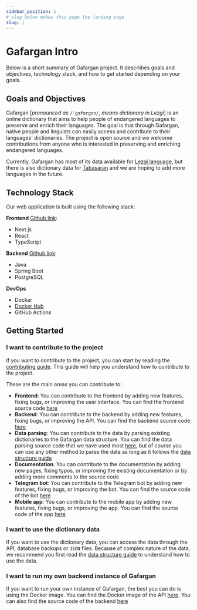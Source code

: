 ```yaml
---
sidebar_position: 1
# slug below makes this page the landing page
slug: /
---
```


# Gafargan Intro

Below is a short summary of Gafargan project. It descriibes goals and objectives, technology stack, and how to get started depending on your goals.

## Goals and Objectives

Gafargan [_pronounced as_ `/ˈɡɑfɑrɡɑn/`, _means dictionary in Lezgi_] is an online dictionary that aims to help people of endangered languages to preserve and enrich their languages. The goal is that through Gafargan, native people and linguists can easily access and contribute to their languages' dictionaries. The project is open source and we welcome contributions from anyone who is interested in preserving and enriching endangered languages.

Currently, Gafargan has most of its data available for [Lezgi language](https://en.wikipedia.org/wiki/Lezgian_language), but there is also dictionary data for [Tabasaran](https://en.wikipedia.org/wiki/Tabasaran_language) and we are hoping to add more languages in the future.

## Technology Stack

Our web application is built using the following stack:

**Frontend** [Github link](https://github.com/LekiTech/gafargan-web): 

- Next.js
- React
- TypeScript

**Backend** [Github link](https://github.com/LekiTech/gafalag-api):
- Java
- Spring Boot
- PostgreSQL

**DevOps**

- Docker
- [Docker Hub](https://hub.docker.com/r/lekitech/gafalag-api)
- GitHub Actions

## Getting Started

### I want to contribute to the project

If you want to contribute to the project, you can start by reading the [contributing guide](./category/contributing-guide). This guide will help you understand how to contribute to the project.

These are the main areas you can contribute to:

- **Frontend**: You can contribute to the frontend by adding new features, fixing bugs, or improving the user interface. You can find the frontend source code [here](https://github.com/LekiTech/gafargan-web)
- **Backend**: You can contribute to the backend by adding new features, fixing bugs, or improving the API. You can find the backend source code [here](https://github.com/LekiTech/gafalag-api)
- **Data parsing**: You can contribute to the data by parsing existing dictionaries to the Gafargan data structure. You can find the data parsing source code that we have used most [here](https://github.com/LekiTech/html-parser), but of course you can use any other method to parse the data as long as it follows the [data structure guide](./category/data-structure-guide)
- **Documentation**: You can contribute to the documentation by adding new pages, fixing typos, or improving the existing documentation or by adding more comments to the source code
- **Telegram bot**: You can contribute to the Telegram bot by adding new features, fixing bugs, or improving the bot. You can find the source code of the bot [here](https://github.com/MagomedovArthur/gafarganbot)
- **Mobile app**: You can contribute to the mobile app by adding new features, fixing bugs, or improving the app. You can find the source code of the app [here](https://github.com/LekiTech/GafarganMobile)

### I want to use the dictionary data

If you want to use the dictionary data, you can access the data through the API, database backups or `JSON` files. Because of complex nature of the data, we recommend you first read the [data structure guide](./category/data-structure-guide) to understand how to use the data.

### I want to run my own backend instance of Gafargan

If you want to run your own instance of Gafargan, the best you can do is using the Docker image. You can find the Docker image of the API [here](https://hub.docker.com/r/lekitech/gafalag-api). You can also find the source code of the backend [here](https://github.com/LekiTech/gafalag-api)